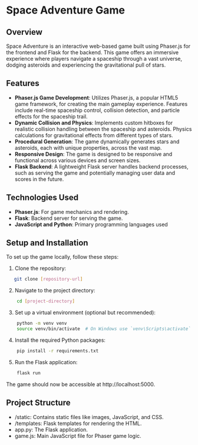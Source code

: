 # Space Adventure Game

## Overview
Space Adventure is an interactive web-based game built using Phaser.js for the frontend and Flask for the backend. This game offers an immersive experience where players navigate a spaceship through a vast universe, dodging asteroids and experiencing the gravitational pull of stars.

## Features
- **Phaser.js Game Development**: Utilizes Phaser.js, a popular HTML5 game framework, for creating the main gameplay experience. Features include real-time spaceship control, collision detection, and particle effects for the spaceship trail.
- **Dynamic Collision and Physics**: Implements custom hitboxes for realistic collision handling between the spaceship and asteroids. Physics calculations for gravitational effects from different types of stars.
- **Procedural Generation**: The game dynamically generates stars and asteroids, each with unique properties, across the vast map.
- **Responsive Design**: The game is designed to be responsive and functional across various devices and screen sizes.
- **Flask Backend**: A lightweight Flask server handles backend processes, such as serving the game and potentially managing user data and scores in the future.

## Technologies Used
- **Phaser.js**: For game mechanics and rendering.
- **Flask**: Backend server for serving the game.
- **JavaScript and Python**: Primary programming languages used

## Setup and Installation
To set up the game locally, follow these steps:

1. Clone the repository:
```sh
   git clone [repository-url]
```
2. Navigate to the project directory:
```sh
    cd [project-directory]
```
3. Set up a virtual environment (optional but recommended):
```sh
    python -m venv venv
    source venv/bin/activate  # On Windows use `venv\Scripts\activate`
```
4. Install the required Python packages:
```sh
    pip install -r requirements.txt
```
5. Run the Flask application:
```sh
    flask run
```
The game should now be accessible at http://localhost:5000.

## Project Structure
- /static: Contains static files like images, JavaScript, and CSS.
- /templates: Flask templates for rendering the HTML.
- app.py: The Flask application.
- game.js: Main JavaScript file for Phaser game logic.